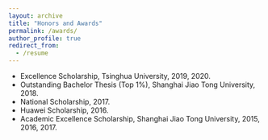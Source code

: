 ```yaml
---
layout: archive
title: "Honors and Awards"
permalink: /awards/
author_profile: true
redirect_from:
  - /resume
---
```

* Excellence Scholarship, Tsinghua University, 2019, 2020. 
* Outstanding Bachelor Thesis (Top 1%), Shanghai Jiao Tong University, 2018.
* National Scholarship, 2017.
* Huawei Scholarship, 2016.
* Academic Excellence Scholarship, Shanghai Jiao Tong University, 2015, 2016, 2017.

